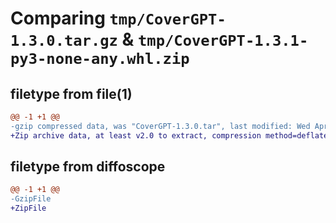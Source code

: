 # Comparing `tmp/CoverGPT-1.3.0.tar.gz` & `tmp/CoverGPT-1.3.1-py3-none-any.whl.zip`

## filetype from file(1)

```diff
@@ -1 +1 @@
-gzip compressed data, was "CoverGPT-1.3.0.tar", last modified: Wed Apr 12 20:30:59 2023, max compression
+Zip archive data, at least v2.0 to extract, compression method=deflate
```

## filetype from diffoscope

```diff
@@ -1 +1 @@
-GzipFile
+ZipFile
```

